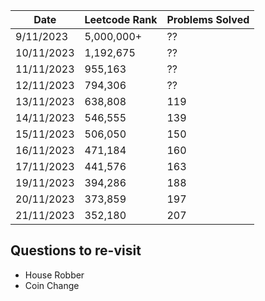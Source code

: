 

| Date    | Leetcode Rank | Problems Solved |
| -------- | ------- | ------ |
| 9/11/2023 | 5,000,000+ | ?? |
| 10/11/2023  | 1,192,675 | ?? |
| 11/11/2023 | 955,163 | ?? |
| 12/11/2023 | 794,306 | ?? |
| 13/11/2023 | 638,808 | 119 |
| 14/11/2023 | 546,555 | 139 |
| 15/11/2023 | 506,050 | 150 |
| 16/11/2023 | 471,184 | 160 |
| 17/11/2023 | 441,576 | 163 |
| 19/11/2023 | 394,286 | 188 |
| 20/11/2023 | 373,859 | 197 |
| 21/11/2023 | 352,180 | 207 |


## Questions to re-visit
* House Robber
* Coin Change
